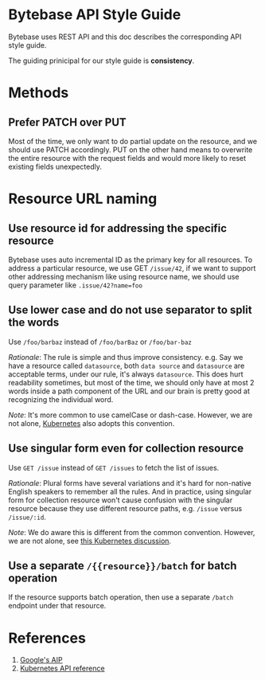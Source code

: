 # Bytebase API Style Guide

Bytebase uses REST API and this doc describes the corresponding API style guide.

The guiding prinicipal for our style guide is **consistency**.

# Methods

## Prefer PATCH over PUT

Most of the time, we only want to do partial update on the resource, and we should use PATCH accordingly. PUT on the other hand means to overwrite the entire resource with the request fields and would more likely to reset existing fields unexpectedly.

# Resource URL naming

## Use resource id for addressing the specific resource

Bytebase uses auto incremental ID as the primary key for all resources. To address a particular resource, we use GET `/issue/42`, if we want to support other addressing mechanism like using resource name, we should use query parameter like `.issue/42?name=foo`

## Use lower case and do not use separator to split the words

Use `/foo/barbaz` instead of `/foo/barBaz` or `/foo/bar-baz`

_Rationale_: The rule is simple and thus improve consistency. e.g. Say we have a resource called `datasource`, both `data source` and `datasource` are acceptable terms, under our rule, it's always `datasource`. This does hurt readability sometimes, but most of the time, we should only have at most 2 words inside a path component of the URL and our brain is pretty good at recognizing the individual word.

_Note_: It's more common to use camelCase or dash-case. However, we are not alone, [Kubernetes](https://kubernetes.io/docs/reference/) also adopts this convention.

## Use singular form even for collection resource

Use `GET /issue` instead of `GET /issues` to fetch the list of issues.

_Rationale_: Plural forms have several variations and it's hard for non-native English speakers to remember all the rules. And in practice, using singular form for collection resource won't cause confusion with the singular resource because they use different resource paths, e.g. `/issue` versus `/issue/:id`.

_Note_: We do aware this is different from the common convention. However, we are not alone, see [this Kubernetes discussion](https://github.com/kubernetes/kubernetes/issues/18622).

## Use a separate `/{{resource}}/batch` for batch operation

If the resource supports batch operation, then use a separate `/batch` endpoint under that resource.

# References

1. [Google's AIP](https://google.aip.dev/)
1. [Kubernetes API reference](https://kubernetes.io/docs/reference/)
